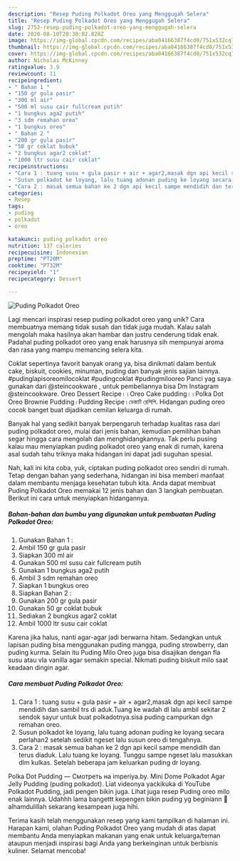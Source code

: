 ```yaml
---
description: "Resep Puding Polkadot Oreo yang Menggugah Selera"
title: "Resep Puding Polkadot Oreo yang Menggugah Selera"
slug: 2752-resep-puding-polkadot-oreo-yang-menggugah-selera
date: 2020-08-10T20:30:02.828Z
image: https://img-global.cpcdn.com/recipes/aba04166387f4cd0/751x532cq70/puding-polkadot-oreo-foto-resep-utama.jpg
thumbnail: https://img-global.cpcdn.com/recipes/aba04166387f4cd0/751x532cq70/puding-polkadot-oreo-foto-resep-utama.jpg
cover: https://img-global.cpcdn.com/recipes/aba04166387f4cd0/751x532cq70/puding-polkadot-oreo-foto-resep-utama.jpg
author: Nicholas McKinney
ratingvalue: 3.9
reviewcount: 11
recipeingredient:
- " Bahan 1 "
- "150 gr gula pasir"
- "300 ml air"
- "500 ml susu cair fullcream putih"
- "1 bungkus aga2 putih"
- "3 sdm remahan oreo"
- "1 bungkus oreo"
- " Bahan 2 "
- "200 gr gula pasir"
- "50 gr coklat bubuk"
- "2 bungkus agar2 coklat"
- "1000 ltr susu cair coklat"
recipeinstructions:
- "Cara 1 : tuang susu + gula pasir + air + agar2,masak dgn api kecil sampe mendidih dan sambil trs di aduk.Tuang ke wadah dl lalu ambil sekitar 2 sendok sayur untuk buat polkadotnya.sisa puding campurkan dgn remahan oreo."
- "Susun polkadot ke loyang, lalu tuang adonan puding ke loyang secara perlahan2 setelah sedikit ngeset lalu susun oreo di tengahnya."
- "Cara 2 : masak semua bahan ke 2 dgn api kecil sampe mendidih dan terus diaduk. Lalu tuang ke loyang. Tunggu sampe ngeset lalu masukkan dlm kulkas. Setelah beberapa jam keluarkan puding dr loyang."
categories:
- Resep
tags:
- puding
- polkadot
- oreo

katakunci: puding polkadot oreo 
nutrition: 137 calories
recipecuisine: Indonesian
preptime: "PT20M"
cooktime: "PT32M"
recipeyield: "1"
recipecategory: Dessert

---
```



![Puding Polkadot Oreo](https://img-global.cpcdn.com/recipes/aba04166387f4cd0/751x532cq70/puding-polkadot-oreo-foto-resep-utama.jpg)

Lagi mencari inspirasi resep puding polkadot oreo yang unik? Cara membuatnya memang tidak susah dan tidak juga mudah. Kalau salah mengolah maka hasilnya akan hambar dan justru cenderung tidak enak. Padahal puding polkadot oreo yang enak harusnya sih mempunyai aroma dan rasa yang mampu memancing selera kita.

Coklat sepertinya favorit banyak orang ya, bisa dinikmati dalam bentuk cake, biskuit, cookies, minuman, puding dan banyak jenis sajian lainnya. #pudinglapisoreomilocoklat #pudingcoklat #pudingmilooreo Panci yag saya gunakan dari @steincookware , untuk pembeliannya bisa Dm Instagram @steincookware. Oreo Dessert Recipe।।Oreo Cake pudding।।Polka Dot Oreo Brownie Pudding।Pudding Recipe।ডেজার্ট রেসিপি. Hidangan puding oreo cocok banget buat dijadikan cemilan keluarga di rumah.

Banyak hal yang sedikit banyak berpengaruh terhadap kualitas rasa dari puding polkadot oreo, mulai dari jenis bahan, kemudian pemilihan bahan segar hingga cara mengolah dan menghidangkannya. Tak perlu pusing kalau mau menyiapkan puding polkadot oreo yang enak di rumah, karena asal sudah tahu triknya maka hidangan ini dapat jadi suguhan spesial.


Nah, kali ini kita coba, yuk, ciptakan puding polkadot oreo sendiri di rumah. Tetap dengan bahan yang sederhana, hidangan ini bisa memberi manfaat dalam membantu menjaga kesehatan tubuh kita. Anda dapat membuat Puding Polkadot Oreo memakai 12 jenis bahan dan 3 langkah pembuatan. Berikut ini cara untuk menyiapkan hidangannya.

<!--inarticleads1-->

##### Bahan-bahan dan bumbu yang digunakan untuk pembuatan Puding Polkadot Oreo:

1. Gunakan  Bahan 1 :
1. Ambil 150 gr gula pasir
1. Siapkan 300 ml air
1. Gunakan 500 ml susu cair fullcream putih
1. Gunakan 1 bungkus aga2 putih
1. Ambil 3 sdm remahan oreo
1. Siapkan 1 bungkus oreo
1. Siapkan  Bahan 2 :
1. Gunakan 200 gr gula pasir
1. Gunakan 50 gr coklat bubuk
1. Sediakan 2 bungkus agar2 coklat
1. Ambil 1000 ltr susu cair coklat


Karena jika halus, nanti agar-agar jadi berwarna hitam. Sedangkan untuk lapisan puding bisa menggunakan puding mangga, puding strowberry, dan puding kurma. Selain itu Puding Milo Oreo juga bisa disajikan dengan fla susu atau vla vanilla agar semakin special. Nikmati puding biskuit milo saat keadaan dingin agar. 

<!--inarticleads2-->

##### Cara membuat Puding Polkadot Oreo:

1. Cara 1 : tuang susu + gula pasir + air + agar2,masak dgn api kecil sampe mendidih dan sambil trs di aduk.Tuang ke wadah dl lalu ambil sekitar 2 sendok sayur untuk buat polkadotnya.sisa puding campurkan dgn remahan oreo.
1. Susun polkadot ke loyang, lalu tuang adonan puding ke loyang secara perlahan2 setelah sedikit ngeset lalu susun oreo di tengahnya.
1. Cara 2 : masak semua bahan ke 2 dgn api kecil sampe mendidih dan terus diaduk. Lalu tuang ke loyang. Tunggu sampe ngeset lalu masukkan dlm kulkas. Setelah beberapa jam keluarkan puding dr loyang.


Polka Dot Pudding — Смотреть на imperiya.by. Mini Dome Polkadot Agar Jelly Pudding (puding polkadot). Liat videonya yackikuka di YouTube Polkadot Pudding, jadi pengen bikin juga. Lihat juga resep Puding oreo milo enak lainnya. Udahhh lama bangettt kepengen bikin puding yg beginiann 🙊 alhamdulillah sekarang kesampean juga hihi. 

Terima kasih telah menggunakan resep yang kami tampilkan di halaman ini. Harapan kami, olahan Puding Polkadot Oreo yang mudah di atas dapat membantu Anda menyiapkan makanan yang enak untuk keluarga/teman ataupun menjadi inspirasi bagi Anda yang berkeinginan untuk berbisnis kuliner. Selamat mencoba!
